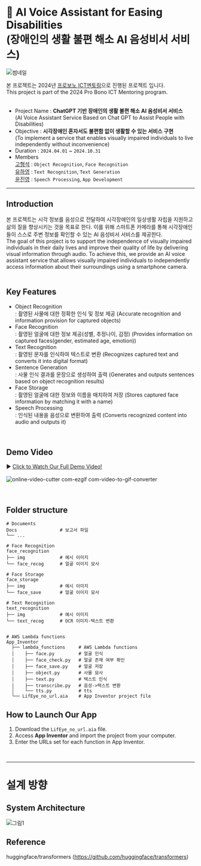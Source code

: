 # 👀 AI Voice Assistant for Easing Disabilities <br> (장애인의 생활 불편 해소 AI 음성비서 서비스)
![썸네일](https://github.com/user-attachments/assets/74178716-1335-4c6d-a04c-72bbeb089335)



본 프로젝트는 2024년 [프로보노 ICT멘토링](https://www.hanium.or.kr/portal/index.do)으로 진행된 프로젝트 입니다.<br>
This project is part of the 2024 Pro Bono ICT Mentoring program.<br><br>
 
- Project Name : **ChatGPT 기반 장애인의 생활 불편 해소 AI 음성비서 서비스**<br>
 (AI Voice Assistant Service Based on Chat GPT to Assist People with Disabilities)
- Objective : **시각장애인 혼자서도 불편함 없이 생활할 수 있는 서비스 구현**<br>
(To implement a service that enables visually impaired individuals to live independently without inconvenience)
- Duration : `2024.04.01` ~ `2024.10.31` 
- Members
<br>[고형석](https://github.com/hyeongseokgo) : `Object Recognition`, `Face Recognition`
<br>[유하영](https://github.com/Hayeonggg) : `Text Recognition`, `Text Generation`
<br>[윤진영](https://github.com/jin7369) : `Speech Processing`, `App Development`

***

## Introduction
본 프로젝트는 시각 정보를 음성으로 전달하여 시각장애인의 일상생활 자립을 지원하고 삶의 질을 향상시키는 것을 목표로 한다. 이를 위해 스마트폰 카메라를 통해 시각장애인들이 스스로 주변 정보를 확인할 수 있는 AI 음성비서 서비스를 제공한다.<br>
The goal of this project is to support the independence of visually impaired individuals in their daily lives and improve their quality of life by delivering visual information through audio. To achieve this, we provide an AI voice assistant service that allows visually impaired individuals to independently access information about their surroundings using a smartphone camera.<br><br>



## Key Features
- Object Recognition <br> : 촬영된 사물에 대한 정확한 인식 및 정보 제공 (Accurate recognition and information provision for captured objects)<br>
- Face Recognition <br> : 촬영된 얼굴에 대한 정보 제공(성별, 추정나이, 감정) (Provides information on captured faces(gender, estimated age, emotion))<br>
- Text Recognition <br> : 촬영된 문자를 인식하여 텍스트로 변환 (Recognizes captured text and converts it into digital format)<br>
- Sentence Generation <br> : 사물 인식 결과를 문장으로 생성하여 출력 (Generates and outputs sentences based on object recognition results)<br>
- Face Storage <br> : 촬영된 얼굴에 대한 정보와 이름을 매치하여 저장 (Stores captured face information by matching it with a name)<br>
- Speech Processing <br> : 인식된 내용을 음성으로 변환하여 출력 (Converts recognized content into audio and outputs it)<br>


<br>

## Demo Video
▶ [Click to Watch Our Full Demo Video!](https://youtu.be/qjB4XeM9WYE?si=yhnpIZsHjzvN_7i6)
<br><br>
![online-video-cutter com-ezgif com-video-to-gif-converter](https://github.com/user-attachments/assets/f6703a58-7ed7-4aa9-b400-307f099707a4)


<br>


## Folder structure
```
# Documents
Docs                # 보고서 파일
└── ...

# Face Recognition
face_recognition
├── img             # 예시 이미지
└── face_recog      # 얼굴 이미지 묘사 

# Face Storage
face_storage
├── img             # 예시 이미지
└── face_save       # 얼굴 이미지 묘사 

# Text Recognition
text_recognition
├── img             # 예시 이미지
└── text_recog      # OCR 이미지-텍스트 변환


# AWS Lambda functions
App_Inventor
  ├── lambda_functions     # AWS Lambda functions
  │    ├── face.py         # 얼굴 인식
  │    ├── face_check.py   # 얼굴 존재 여부 확인
  │    ├── face_save.py    # 얼굴 저장
  │    ├── object.py       # 사물 묘사
  │    ├── text.py         # 텍스트 인식
  │    ├── transcribe.py   # 음성->텍스트 변환
  │    └── tts.py          # tts
  └── LifEye_no_url.aia    # App Inventor project file
```


## How to Launch Our App
1. Download the `LifEye_no_url.aia` file.
2. Access **App Inventor** and import the project from your computer.
3. Enter the URLs set for each function in App Inventor.

<br>

___
# 설계 방향
## System Architecture
![그림1](https://github.com/user-attachments/assets/f79c73a4-6e6c-4771-bf3a-a840064b2df4)

## Reference
huggingface/transformers (https://github.com/huggingface/transformers)


<br><br>



<br><br><br><br><br>
